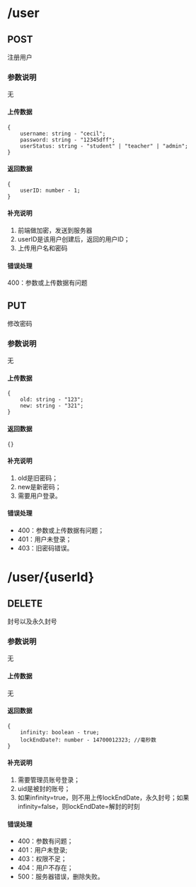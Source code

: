 # /user
## POST
注册用户

### 参数说明
无

#### 上传数据
```
{
    username: string - "cecil";
    password: string - "12345dff";
    userStatus: string - "student" | "teacher" | "admin";
}
```

#### 返回数据
```
{
    userID: number - 1;
}
```

#### 补充说明
1. 前端做加密，发送到服务器
2. userID是该用户创建后，返回的用户ID；
3. 上传用户名和密码

#### 错误处理
400：参数或上传数据有问题


## PUT
修改密码

### 参数说明
无

#### 上传数据
```
{
    old: string - "123";
    new: string - "321";
}
```

#### 返回数据
```
{}
```

#### 补充说明
1. old是旧密码；
2. new是新密码；
3. 需要用户登录。

#### 错误处理
* 400：参数或上传数据有问题；
* 401：用户未登录；
* 403：旧密码错误。


# /user/{userId}
## DELETE
封号以及永久封号
### 参数说明
无
#### 上传数据
无
#### 返回数据
```
{
    infinity: boolean - true;
    lockEndDate?: number - 14700012323; //毫秒数
}
```

#### 补充说明
1. 需要管理员账号登录；
2. uid是被封的账号；
3. 如果infinity=true，则不用上传lockEndDate，永久封号；如果infinity=false，则lockEndDate=解封的时刻

#### 错误处理
* 400：参数有问题；
* 401：用户未登录;
* 403：权限不足；
* 404：用户不存在；
* 500：服务器错误，删除失败。